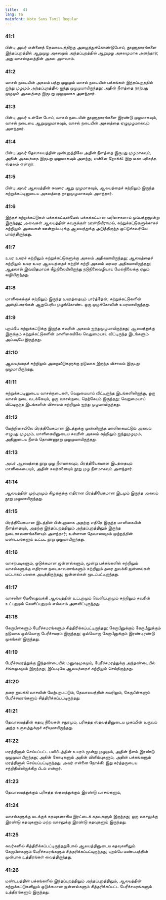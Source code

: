 ```yaml
---
title:  41
lang: ta
mainfont: Noto Sans Tamil Regular
---
```


###  41:1

பின்பு அவர் என்னைத் தேவாலயத்திற்கு அழைத்துக்கொண்டுபோய், தூணாதாரங்களை இந்தப்புறத்தில் ஆறுமுழ அகலமும் அந்தப்புறத்தில் ஆறுமுழ அகலமுமாக அளந்தார்; அது வாசஸ்தலத்தின் அகல அளவாம்.

###  41:2

வாசல் நடையின் அகலம் பத்து முழமும் வாசல் நடையின் பக்கங்கள் இந்தப்புறத்தில் ஐந்து முழமும் அந்தப்புறத்தில் ஐந்து முழமுமாயிருந்தது; அதின் நீளத்தை நாற்பது முழமும் அகலத்தை இருபது முழமுமாக அளந்தார்.

###  41:3

பின்பு அவர் உள்ளே போய், வாசல் நடையின் தூணாதாரங்களை இரண்டு முழமாகவும், வாசல் நடையை ஆறுமுழமாகவும், வாசல் நடையின் அகலத்தை ஏழுமுழமாகவும் அளந்தார்.

###  41:4

பின்பு அவர் தேவாலயத்தின் முன்புறத்திலே அதின் நீளத்தை இருபது முழமாகவும், அதின் அகலத்தை இருபது முழமாகவும் அளந்து, என்னை நோக்கி: இது மகா பரிசுத்த ஸ்தலம் என்றார்.

###  41:5

பின்பு அவர் ஆலயத்தின் சுவரை ஆறு முழமாகவும், ஆலயத்தைச் சுற்றிலும் இருந்த சுற்றுக்கட்டினுடைய அகலத்தை நாலுமுழமாகவும் அளந்தார்.

###  41:6

இந்தச் சுற்றுக்கட்டுகள் பக்கக்கட்டின்மேல் பக்கக்கட்டான வரிசைகளாய் முப்பத்துமூன்று இருந்தது; அவைகள் ஆலயத்தின் சுவருக்குள் ஊன்றியிராமல், சுற்றுக்கட்டுகளுக்காகச் சுற்றிலும் அவைகள் ஊன்றும்படிக்கு ஆலயத்துக்கு அடுத்திருந்த ஒட்டுச்சுவரிலே பாய்ந்திருந்தது.

###  41:7

உயர உயரச் சுற்றிலும் சுற்றுக்கட்டுகளுக்கு அகலம் அதிகமாயிருந்தது; ஆலயத்தைச் சுற்றிலும் உயர உயர ஆலயத்தைச் சுற்றிச் சுற்றி அகலம் வரவர அதிகமாயிருந்தது; ஆதலால் இவ்விதமாய்க் கீழ்நிலையிலிருந்து நடுநிலைவழியாய் மேல்நிலைக்கு ஏறும் வழியிருந்தது.

###  41:8

மாளிகைக்குச் சுற்றிலும் இருந்த உயரத்தையும் பார்த்தேன், சுற்றுக்கட்டுகளின் அஸ்திபாரங்கள் ஆறுபெரிய முழங்கொண்ட ஒரு முழக்கோலின் உயரமாயிருந்தது.

###  41:9

புறம்பே சுற்றுக்கட்டுக்கு இருந்த சுவரின் அகலம் ஐந்துமுழமாயிருந்தது; ஆலயத்துக்கு இருக்கும் சுற்றுக்கட்டுகளின் மாளிகையிலே வெறுமையாய் விட்டிருந்த இடங்களும் அப்படியே இருந்தது.

###  41:10

ஆலயத்தைச் சுற்றிலும் அறைவீடுகளுக்கு நடுவாக இருந்த விசாலம் இருபது முழமாயிருந்தது.

###  41:11

சுற்றுக்கட்டினுடைய வாசல்நடைகள், வெறுமையாய் விட்டிருந்த இடங்களிலிருந்து, ஒரு வாசல் நடை வடக்கேயும், ஒரு வாசல்நடை தெற்கேயும் இருந்தது; வெறுமையாய் விட்டிருந்த இடங்களின் விசாலம் சுற்றிலும் ஐந்து முழமாயிருந்தது.

###  41:12

மேற்றிசையிலே பிரத்தியேகமான இடத்துக்கு முன்னிருந்த மாளிகைமட்டும் அகலம் எழுபது முழமும், மாளிகையினுடைய சுவரின் அகலம் சுற்றிலும் ஐந்துமுழமும், அதினுடைய நீளம் தொண்ணூறு முழமுமாயிருந்தது.

###  41:13

அவர் ஆலயத்தை நூறு முழ நீளமாகவும், பிரத்தியேகமான இடத்தையும் மாளிகையையும், அதின் சுவர்களையும் நூறு முழ நீளமாகவும் அளந்தார்.

###  41:14

ஆலயத்தின் முற்புறமும் கிழக்குக்கு எதிரான பிரத்தியேகமான இடமும் இருந்த அகலம் நூறு முழமாயிருந்தது.

###  41:15

பிரத்தியேகமான இடத்தின் பின்புறமாக அதற்கு எதிரே இருந்த மாளிகையின் நீளத்தையும், அதற்கு இந்தப்புறத்திலும் அந்தப்புறத்திலும் இருந்த நடைகாவணங்களையும் அளந்தார்; உள்ளான தேவாலயமும் முற்றத்தின் மண்டபங்களும் உட்பட நூறு முழமாயிருந்தது.

###  41:16

வாசற்படிகளும், ஒடுக்கமான ஜன்னல்களும், மூன்று பக்கங்களில் சுற்றிலும் வாசல்களுக்கு எதிரான நடைகாவணங்களும் சுற்றிலும் தரை துவக்கி ஜன்னல்கள் மட்டாகப் பலகை அடித்திருந்தது; ஜன்னல்கள் மூடப்பட்டிருந்தது.

###  41:17

வாசலின் மேலேதுவக்கி ஆலயத்தின் உட்புறமும் வெளிப்புறமும் சுற்றிலும் சுவரின் உட்புறமும் வெளிப்புறமும் எல்லாம் அளவிட்டிருந்தது.

###  41:18

கேருபீன்களும் பேரீச்சமரங்களும் சித்திரிக்கப்பட்டிருந்தது; கேருபீனுக்கும் கேருபீனுக்கும் நடுவாக ஒவ்வொரு பேரீச்சமரம் இருந்தது; ஒவ்வொரு கேருபீனுக்கும் இரண்டிரண்டு முகங்கள் இருந்தது.

###  41:19

பேரீச்சமரத்துக்கு இந்தண்டையில் மனுஷமுகமும், பேரீச்சமரத்துக்கு அந்தண்டையில் சிங்கமுகமும் இருந்தது; இப்படியே ஆலயத்தைச் சுற்றிலும் செய்திருந்தது.

###  41:20

தரை துவக்கி வாசலின் மேற்புறமட்டும், தேவாலயத்தின் சுவரிலும், கேருபீன்களும் பேரீச்சமரங்களும் சித்திரிக்கப்பட்டிருந்தது.

###  41:21

தேவாலயத்தின் கதவு நிலைகள் சதுரமும், பரிசுத்த ஸ்தலத்தினுடைய முகப்பின் உருவம் அந்த உருவத்துக்குச் சரியுமாயிருந்தது.

###  41:22

மரத்தினால் செய்யப்பட்ட பலிபீடத்தின் உயரம் மூன்று முழமும், அதின் நீளம் இரண்டு முழமுமாயிருந்தது; அதின் கோடிகளும் அதின் விளிம்புகளும், அதின் பக்கங்களும் மரத்தினால் செய்யப்பட்டிருந்தது. அவர் என்னை நோக்கி: இது கர்த்தருடைய சந்நிதியிலிருக்கிற பீடம் என்றார்.

###  41:23

தேவாலயத்துக்கும் பரிசுத்த ஸ்தலத்துக்கும் இரண்டு வாசல்களும்,

###  41:24

வாசல்களுக்கு மடக்குக் கதவுகளாகிய இரட்டைக் கதவுகளும் இருந்தது; ஒரு வாசலுக்கு இரண்டு கதவுகளும் மற்ற வாசலுக்கு இரண்டு கதவுகளும் இருந்தது.

###  41:25

சுவர்களில் சித்திரிக்கப்பட்டிருந்ததுபோல் ஆலயத்தினுடைய கதவுகளிலும் கேருபீன்களும் பேரீச்சமரங்களும் சித்தரிக்கப்பட்டிருந்தது; புறம்பே மண்டபத்தின் முன்பாக உத்திரங்கள் வைத்திருந்தது.

###  41:26

மண்டபத்தின் பக்கங்களில் இந்தப்புறத்திலும் அந்தப்புறத்திலும், ஆலயத்தின் சுற்றுக்கட்டுகளிலும் ஒடுக்கமான ஜன்னல்களும் சித்தரிக்கப்பட்ட பேரீச்சமரங்களும் உத்திரங்களும் இருந்தது.

